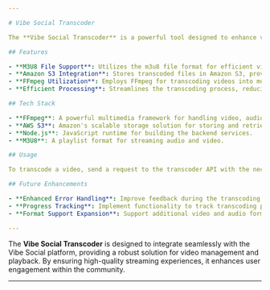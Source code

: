 ```yaml
---

# Vibe Social Transcoder

The **Vibe Social Transcoder** is a powerful tool designed to enhance video streaming within the Vibe Social platform. It efficiently transcodes video files to various formats, ensuring optimal playback experiences for users. This repository leverages the m3u8 file type, utilizes Amazon S3 for file storage, and employs FFmpeg for transcoding.

## Features

- **M3U8 File Support**: Utilizes the m3u8 file format for efficient video streaming and adaptive bitrate delivery.
- **Amazon S3 Integration**: Stores transcoded files in Amazon S3, providing scalable and reliable cloud storage.
- **FFmpeg Utilization**: Employs FFmpeg for transcoding videos into multiple formats, ensuring compatibility across various devices and platforms.
- **Efficient Processing**: Streamlines the transcoding process, reducing the time required for video uploads and conversions.

## Tech Stack

- **FFmpeg**: A powerful multimedia framework for handling video, audio, and other multimedia files and streams.
- **AWS S3**: Amazon's scalable storage solution for storing and retrieving video files.
- **Node.js**: JavaScript runtime for building the backend services.
- **M3U8**: A playlist format for streaming audio and video.

## Usage

To transcode a video, send a request to the transcoder API with the necessary parameters (e.g., video file URL, desired output format). The transcoder will handle the processing and store the result in the specified S3 bucket.

## Future Enhancements

- **Enhanced Error Handling**: Improve feedback during the transcoding process.
- **Progress Tracking**: Implement functionality to track transcoding progress and notify users.
- **Format Support Expansion**: Support additional video and audio formats.

---
```


The **Vibe Social Transcoder** is designed to integrate seamlessly with the Vibe Social platform, providing a robust solution for video management and playback. By ensuring high-quality streaming experiences, it enhances user engagement within the community.

---
